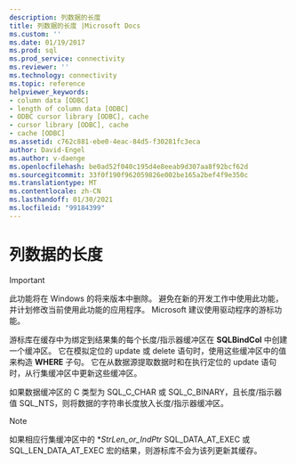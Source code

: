 ```yaml
---
description: 列数据的长度
title: 列数据的长度 |Microsoft Docs
ms.custom: ''
ms.date: 01/19/2017
ms.prod: sql
ms.prod_service: connectivity
ms.reviewer: ''
ms.technology: connectivity
ms.topic: reference
helpviewer_keywords:
- column data [ODBC]
- length of column data [ODBC]
- ODBC cursor library [ODBC], cache
- cursor library [ODBC], cache
- cache [ODBC]
ms.assetid: c762c881-ebe0-4eac-84d5-f30281fc3eca
author: David-Engel
ms.author: v-daenge
ms.openlocfilehash: be0ad52f040c195d4e8eeab9d307aa8f92bcf62d
ms.sourcegitcommit: 33f0f190f962059826e002be165a2bef4f9e350c
ms.translationtype: MT
ms.contentlocale: zh-CN
ms.lasthandoff: 01/30/2021
ms.locfileid: "99184399"
---
```

# <a name="length-of-column-data"></a>列数据的长度
> [!IMPORTANT]  
>  此功能将在 Windows 的将来版本中删除。 避免在新的开发工作中使用此功能，并计划修改当前使用此功能的应用程序。 Microsoft 建议使用驱动程序的游标功能。  
  
 游标库在缓存中为绑定到结果集的每个长度/指示器缓冲区在 **SQLBindCol** 中创建一个缓冲区。 它在模拟定位的 update 或 delete 语句时，使用这些缓冲区中的值来构造 **WHERE** 子句。 它在从数据源提取数据时和在执行定位的 update 语句时，从行集缓冲区中更新这些缓冲区。  
  
 如果数据缓冲区的 C 类型为 SQL_C_CHAR 或 SQL_C_BINARY，且长度/指示器值 SQL_NTS，则将数据的字符串长度放入长度/指示器缓冲区。  
  
> [!NOTE]  
>  如果相应行集缓冲区中的 **StrLen_or_IndPtr* SQL_DATA_AT_EXEC 或 SQL_LEN_DATA_AT_EXEC 宏的结果，则游标库不会为该列更新其缓存。
